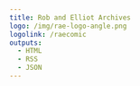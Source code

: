 ```yaml
---
title: Rob and Elliot Archives
logo: /img/rae-logo-angle.png
logolink: /raecomic
outputs:
  - HTML
  - RSS
  - JSON
---
```



